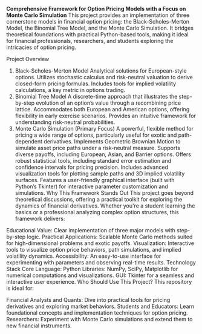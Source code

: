 **Comprehensive Framework for Option Pricing Models with a Focus on Monte Carlo Simulation**
This project provides an implementation of three cornerstone models in financial option pricing: the Black-Scholes-Merton Model, the Binomial Tree Model, and the Monte Carlo Simulation. It bridges theoretical foundations with practical Python-based tools, making it ideal for financial professionals, researchers, and students exploring the intricacies of option pricing.

Project Overview
1. Black-Scholes-Merton Model
Analytical solutions for European-style options.
Utilizes stochastic calculus and risk-neutral valuation to derive closed-form pricing formulas.
Includes tools for implied volatility calculations, a key metric in options trading.
2. Binomial Tree Model
A discrete-time approach that illustrates the step-by-step evolution of an option’s value through a recombining price lattice.
Accommodates both European and American options, offering flexibility in early exercise scenarios.
Provides an intuitive framework for understanding risk-neutral probabilities.
3. Monte Carlo Simulation (Primary Focus)
A powerful, flexible method for pricing a wide range of options, particularly useful for exotic and path-dependent derivatives.
Implements Geometric Brownian Motion to simulate asset price paths under a risk-neutral measure.
Supports diverse payoffs, including European, Asian, and Barrier options.
Offers robust statistical tools, including standard error estimation and confidence intervals for pricing precision.
Includes advanced visualization tools for plotting sample paths and 3D implied volatility surfaces.
Features a user-friendly graphical interface (built with Python’s Tkinter) for interactive parameter customization and simulations.
Why This Framework Stands Out
This project goes beyond theoretical discussions, offering a practical toolkit for exploring the dynamics of financial derivatives. Whether you're a student learning the basics or a professional analyzing complex option structures, this framework delivers:

Educational Value: Clear implementation of three major models with step-by-step logic.
Practical Applications: Scalable Monte Carlo methods suited for high-dimensional problems and exotic payoffs.
Visualization: Interactive tools to visualize option price behaviors, path simulations, and implied volatility dynamics.
Accessibility: An easy-to-use interface for experimenting with parameters and observing real-time results.
Technology Stack
Core Language: Python
Libraries: NumPy, SciPy, Matplotlib for numerical computations and visualizations.
GUI: Tkinter for a seamless and interactive user experience.
Who Should Use This Project?
This repository is ideal for:

Financial Analysts and Quants: Dive into practical tools for pricing derivatives and exploring market behaviors.
Students and Educators: Learn foundational concepts and implementation techniques for option pricing.
Researchers: Experiment with Monte Carlo simulations and extend them to new financial instruments.
